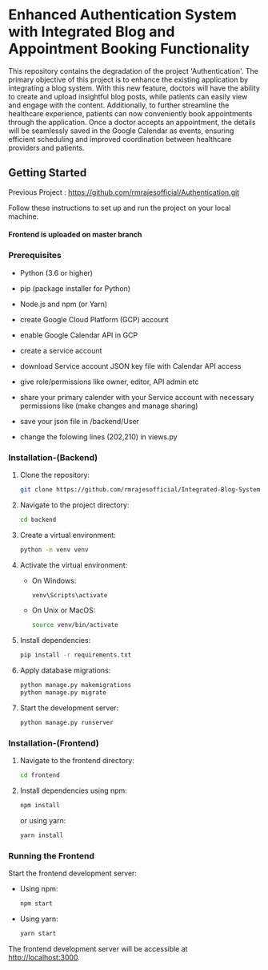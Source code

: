 # Enhanced Authentication System with Integrated Blog and Appointment Booking Functionality

This repository contains the degradation of the project 'Authentication'. The primary objective of this project is to enhance the existing application by integrating a blog system. With this new feature, doctors will have the ability to create and upload insightful blog posts, while patients can easily view and engage with the content. Additionally, to further streamline the healthcare experience, patients can now conveniently book appointments through the application. Once a doctor accepts an appointment, the details will be seamlessly saved in the Google Calendar as events, ensuring efficient scheduling and improved coordination between healthcare providers and patients.

## Getting Started

Previous Project : https://github.com/rmrajesofficial/Authentication.git

Follow these instructions to set up and run the project on your local machine.

#### Frontend is uploaded on master branch

### Prerequisites

- Python (3.6 or higher)
- pip (package installer for Python)
- Node.js and npm (or Yarn)

- create Google Cloud Platform (GCP) account
- enable Google Calendar API in GCP
- create a service account
- download Service account JSON key file with Calendar API access
- give role/permissions like owner, editor, API admin etc
- share your primary calender with your Service account with necessary permissions like (make changes and manage sharing)
- save your json file in /backend/User
- change the folowing lines (202,210) in views.py

### Installation-(Backend)

1. Clone the repository:

   ```bash
   git clone https://github.com/rmrajesofficial/Integrated-Blog-System.git
   ```

2. Navigate to the project directory:

   ```bash
   cd backend
   ```

3. Create a virtual environment:

   ```bash
   python -m venv venv
   ```

4. Activate the virtual environment:

   - On Windows:

     ```bash
     venv\Scripts\activate
     ```

   - On Unix or MacOS:

     ```bash
     source venv/bin/activate
     ```

5. Install dependencies:

   ```bash
   pip install -r requirements.txt
   ```

6. Apply database migrations:

   ```bash
   python manage.py makemigrations
   python manage.py migrate
   ```

7. Start the development server:

   ```bash
   python manage.py runserver
   ```

### Installation-(Frontend)

1. Navigate to the frontend directory:

   ```bash
   cd frontend
   ```

2. Install dependencies using npm:

   ```bash
   npm install
   ```

   or using yarn:

   ```bash
   yarn install
   ```

### Running the Frontend

Start the frontend development server:

- Using npm:

  ```bash
  npm start
  ```

- Using yarn:

  ```bash
  yarn start
  ```

The frontend development server will be accessible at [http://localhost:3000](http://localhost:3000).
